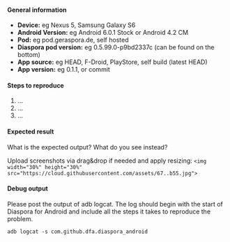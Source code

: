 #### General information

* **Device:** eg Nexus 5, Samsung Galaxy S6
* **Android Version:** eg Android 6.0.1 Stock or Android 4.2 CM
* **Pod:** eg pod.geraspora.de, self hosted
* **Diaspora pod version:** eg 0.5.99.0-p9bd2337c  (can be found on the bottom)
* **App source:** eg HEAD, F-Droid, PlayStore, self build (latest HEAD)
* **App version:** eg 0.1.1, or commit


<!--
I have:

- searched open and closed issues for duplicates
- read <https://github.com/Diaspora-for-Android/diaspora-android/blob/master/CONTRIBUTING.md>
- not submitted translations - see [Crowdin](https://crowdin.com/project/diaspora-for-android/invite)  
-->

#### Steps to reproduce

1. …
2. …
3. …


#### Expected result

What is the expected output? What do you see instead?

Upload screenshots via drag&drop if needed and apply resizing:
`<img width="30%" height="30%" src="https://cloud.githubusercontent.com/assets/67..b55.jpg">`


#### Debug output

Please post the output of adb logcat. The log should begin with the start of Diaspora for Android and include all the steps it takes to reproduce the problem.

````
adb logcat -s com.github.dfa.diaspora_android
````
